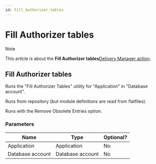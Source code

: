 ```yaml
---
id: Fill_Authorizer_tables
---
```


# Fill Authorizer tables



> [!NOTE]
> This article is about the **Fill Authorizer tables**[Delivery Manager action](/docs/Continuous_delivery/Delivery_Manager_actions_by_name).

## **Fill Authorizer tables**

Runs the "Fill Authorizer Tables" utility for "Application" in "Database account".

Runs from repository (but module definitions are read from flatfiles).

Runs with the Remove Obsolete Entries option.

### Parameters

|**Name**|**Type**|**Optional?**|
|--------|--------|--------|
|Application|Application|No      |
|Database account|Database account|No      |



 